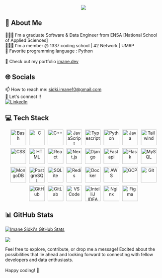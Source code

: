 <div>
<p align="center">
 <img src="https://readme-typing-svg.herokuapp.com/?lines=Hi!++I'm+Imane;Welcome+to+my+profile!&font=iceland&size=27&pause=500&color=D1B0F7&center=true&width=500&height=70">
</p>
</div>

## 💫 About Me
👩🏻‍🎓 I'm a graduate Software & Data Engineer from ENSA [National School of Applied Sciences]<br>
👩🏻‍💻 I'm a member @ 1337 coding school | 42 Network | UM6P<br>
💯 Favorite programming language : Python<br>
 <br>
🔭 Check out my portfolio [imane.dev](https://imane.dev)
<br>
## 🌐 Socials
📫 How to reach me: [sidki.imane10@gmail.com](mailto:sidki.imane10@gmail.com)
<br>🔗 Let's connect !!  
[![LinkedIn](https://img.shields.io/badge/LinkedIn-%230077B5.svg?logo=linkedin&logoColor=white)](https://linkedin.com/in/imane-sidki) 
## 💻 Tech Stack
<div align="center">
  <p style="margin: 0; display: flex; flex-wrap: wrap; justify-content: center; gap: 10px;">
    <img src="https://skillicons.dev/icons?i=bash" title="Bash" style="width: 50px;">
    <img src="https://skillicons.dev/icons?i=c" title="C" style="width: 50px;">
    <img src="https://skillicons.dev/icons?i=cpp" title="C++" style="width: 50px;">
    <img src="https://skillicons.dev/icons?i=js" title="JavaScript" style="width: 50px;">
    <img src="https://skillicons.dev/icons?i=ts" title="Typescript" style="width: 50px;">
    <img src="https://skillicons.dev/icons?i=python" title="Python" style="width: 50px;">
    <img src="https://skillicons.dev/icons?i=java" title="Java" style="width: 50px;">
    <img src="https://skillicons.dev/icons?i=tailwind" title="Tailwind" style="width: 50px;">
    <img src="https://skillicons.dev/icons?i=css" title="CSS" style="width: 50px;">
    <img src="https://skillicons.dev/icons?i=html" title="HTML" style="width: 50px;">
    <img src="https://skillicons.dev/icons?i=react" title="React" style="width: 50px;">
    <img src="https://skillicons.dev/icons?i=nextjs" title="Next.js" style="width: 50px;">
    <img src="https://skillicons.dev/icons?i=django" title="Django" style="width: 50px;">
    <img src="https://skillicons.dev/icons?i=fastapi" title="Fastapi" style="width: 50px;">
    <img src="https://skillicons.dev/icons?i=flask" title="Flask" style="width: 50px;">
    <img src="https://skillicons.dev/icons?i=mysql" title="MySQL" style="width: 50px;">
    <img src="https://skillicons.dev/icons?i=mongodb" title="MongoDB" style="width: 50px;">
    <img src="https://skillicons.dev/icons?i=postgres" title="PostgreSQL" style="width: 50px;">
    <img src="https://skillicons.dev/icons?i=sqlite" title="SQLite" style="width: 50px;">
    <img src="https://skillicons.dev/icons?i=redis" title="Redis" style="width: 50px;">
    <img src="https://skillicons.dev/icons?i=docker" title="Docker" style="width: 50px;">
    <img src="https://skillicons.dev/icons?i=aws" title="AWS" style="width: 50px;">
    <img src="https://skillicons.dev/icons?i=gcp" title="GCP" style="width: 50px;">
    <img src="https://skillicons.dev/icons?i=git" title="Git" style="width: 50px;">
    <img src="https://skillicons.dev/icons?i=github" title="GitHub" style="width: 50px;">
    <img src="https://skillicons.dev/icons?i=gitlab" title="GitLab" style="width: 50px;">
    <img src="https://skillicons.dev/icons?i=vscode" title="VS Code" style="width: 50px;">
    <img src="https://skillicons.dev/icons?i=idea" title="IntelliJ IDEA" style="width: 50px;">
    <img src="https://skillicons.dev/icons?i=nginx" title="Nginx" style="width: 50px;">
    <img src="https://skillicons.dev/icons?i=figma" title="Figma" style="width: 50px;">
  </p>
</div>

## 📊 GitHub Stats

[![Imane Sidki's GitHub Stats](https://github-readme-stats.vercel.app/api?username=imanesidki&show_icons=true&theme=radical)](https://github.com/anuraghazra/github-readme-stats)
<br>
<br>
![](https://komarev.com/ghpvc/?username=imanesidki&style=flat&color=ff69b4&base=1500)

Feel free to explore, contribute, or drop me a message! Excited about the possibilities that lie ahead and looking forward to connecting with fellow developers and data enthusiasts.<br><br>
Happy coding! 🚀
